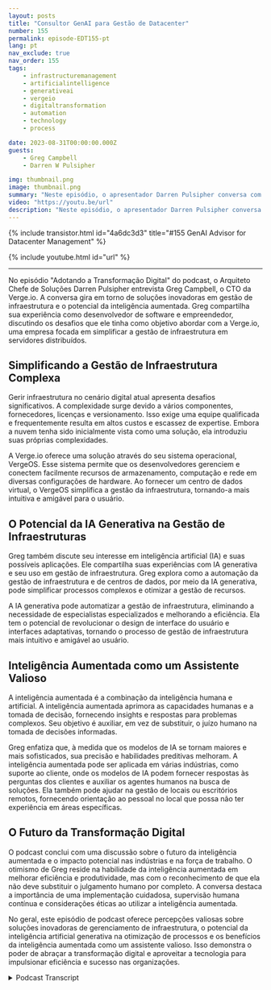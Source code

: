 ```yaml
---
layout: posts
title: "Consultor GenAI para Gestão de Datacenter"
number: 155
permalink: episode-EDT155-pt
lang: pt
nav_exclude: true
nav_order: 155
tags:
    - infrastructuremanagement
    - artificialintelligence
    - generativeai
    - vergeio
    - digitaltransformation
    - automation
    - technology
    - process

date: 2023-08-31T00:00:00.000Z
guests:
    - Greg Campbell
    - Darren W Pulsipher

img: thumbnail.png
image: thumbnail.png
summary: "Neste episódio, o apresentador Darren Pulsipher conversa com Greg Campbell, CTO do Verge.io, para discutir a empolgante interseção entre IA e gerenciamento de infraestrutura. Greg, um desenvolvedor de software e empreendedor, compartilha sua jornada na criação do Verge.io para lidar com as complexidades de conexão e gerenciamento de infraestrutura."
video: "https://youtu.be/url"
description: "Neste episódio, o apresentador Darren Pulsipher conversa com Greg Campbell, CTO do Verge.io, para discutir a empolgante interseção entre IA e gerenciamento de infraestrutura. Greg, um desenvolvedor de software e empreendedor, compartilha sua jornada na criação do Verge.io para lidar com as complexidades de conexão e gerenciamento de infraestrutura."
---
```


<div>
{% include transistor.html id="4a6dc3d3" title="#155 GenAI Advisor for Datacenter Management" %}

{% include youtube.html id="url" %}
</div>

---

No episódio "Adotando a Transformação Digital" do podcast, o Arquiteto Chefe de Soluções Darren Pulsipher entrevista Greg Campbell, o CTO da Verge.io. A conversa gira em torno de soluções inovadoras em gestão de infraestrutura e o potencial da inteligência aumentada. Greg compartilha sua experiência como desenvolvedor de software e empreendedor, discutindo os desafios que ele tinha como objetivo abordar com a Verge.io, uma empresa focada em simplificar a gestão de infraestrutura em servidores distribuídos.

## Simplificando a Gestão de Infraestrutura Complexa

Gerir infraestrutura no cenário digital atual apresenta desafios significativos. A complexidade surge devido a vários componentes, fornecedores, licenças e versionamento. Isso exige uma equipe qualificada e frequentemente resulta em altos custos e escassez de expertise. Embora a nuvem tenha sido inicialmente vista como uma solução, ela introduziu suas próprias complexidades.

A Verge.io oferece uma solução através do seu sistema operacional, VergeOS. Esse sistema permite que os desenvolvedores gerenciem e conectem facilmente recursos de armazenamento, computação e rede em diversas configurações de hardware. Ao fornecer um centro de dados virtual, o VergeOS simplifica a gestão da infraestrutura, tornando-a mais intuitiva e amigável para o usuário.

## O Potencial da IA Generativa na Gestão de Infraestruturas

Greg também discute seu interesse em inteligência artificial (IA) e suas possíveis aplicações. Ele compartilha suas experiências com IA generativa e seu uso em gestão de infraestrutura. Greg explora como a automação da gestão de infraestrutura e de centros de dados, por meio da IA generativa, pode simplificar processos complexos e otimizar a gestão de recursos.

A IA generativa pode automatizar a gestão de infraestrutura, eliminando a necessidade de especialistas especializados e melhorando a eficiência. Ela tem o potencial de revolucionar o design de interface do usuário e interfaces adaptativas, tornando o processo de gestão de infraestrutura mais intuitivo e amigável ao usuário.

## Inteligência Aumentada como um Assistente Valioso

A inteligência aumentada é a combinação da inteligência humana e artificial. A inteligência aumentada aprimora as capacidades humanas e a tomada de decisão, fornecendo insights e respostas para problemas complexos. Seu objetivo é auxiliar, em vez de substituir, o juízo humano na tomada de decisões informadas.

Greg enfatiza que, à medida que os modelos de IA se tornam maiores e mais sofisticados, sua precisão e habilidades preditivas melhoram. A inteligência aumentada pode ser aplicada em várias indústrias, como suporte ao cliente, onde os modelos de IA podem fornecer respostas às perguntas dos clientes e auxiliar os agentes humanos na busca de soluções. Ela também pode ajudar na gestão de locais ou escritórios remotos, fornecendo orientação ao pessoal no local que possa não ter experiência em áreas específicas.

## O Futuro da Transformação Digital

O podcast conclui com uma discussão sobre o futuro da inteligência aumentada e o impacto potencial nas indústrias e na força de trabalho. O otimismo de Greg reside na habilidade da inteligência aumentada em melhorar eficiência e produtividade, mas com o reconhecimento de que ela não deve substituir o julgamento humano por completo. A conversa destaca a importância de uma implementação cuidadosa, supervisão humana contínua e considerações éticas ao utilizar a inteligência aumentada.

No geral, este episódio de podcast oferece percepções valiosas sobre soluções inovadoras de gerenciamento de infraestrutura, o potencial da inteligência artificial generativa na otimização de processos e os benefícios da inteligência aumentada como um assistente valioso. Isso demonstra o poder de abraçar a transformação digital e aproveitar a tecnologia para impulsionar eficiência e sucesso nas organizações.



<details>
<summary> Podcast Transcript </summary>

<p></p>

</details>
